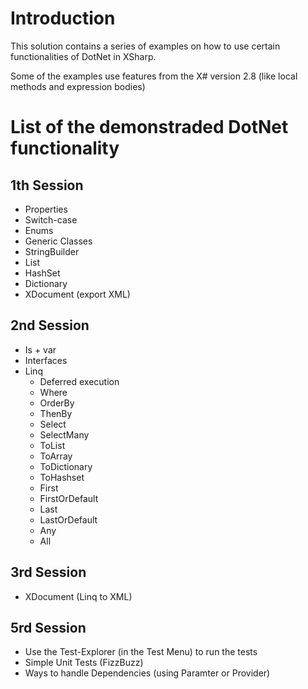 # Introduction

This solution contains a series of examples on how to use certain functionalities of DotNet in XSharp. 

Some of the examples use features from the X# version 2.8 (like local methods and expression bodies)

# List of the demonstraded DotNet functionality

## 1th Session

* Properties
* Switch-case
* Enums
* Generic Classes
* StringBuilder
* List
* HashSet
* Dictionary
* XDocument (export XML)

## 2nd Session

* Is + var
* Interfaces
* Linq
  * Deferred execution
  * Where
  * OrderBy
  * ThenBy
  * Select
  * SelectMany
  * ToList
  * ToArray
  * ToDictionary
  * ToHashset
  * First
  * FirstOrDefault
  * Last
  * LastOrDefault
  * Any
  * All
 
## 3rd Session

* XDocument (Linq to XML)


## 5rd Session

* Use the Test-Explorer (in the Test Menu) to run the tests 
* Simple Unit Tests (FizzBuzz)
* Ways to handle Dependencies (using Paramter or Provider)